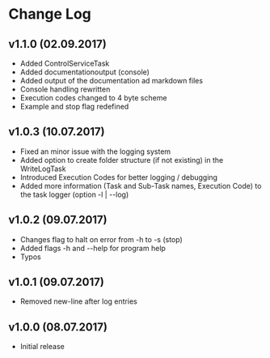 ﻿# Change Log

## v1.1.0 (02.09.2017)

* Added ControlServiceTask
* Added documentationoutput (console)
* Added output of the documentation ad markdown files
* Console handling rewritten
* Execution codes changed to 4 byte scheme
* Example and stop flag redefined

## v1.0.3 (10.07.2017)

* Fixed an minor issue with the logging system
* Added option to create folder structure (if not existing) in the WriteLogTask
* Introduced Execution Codes for better logging / debugging
* Added more information (Task and Sub-Task names, Execution Code) to the task logger (option -l | --log)

## v1.0.2 (09.07.2017)

* Changes flag to halt on error from -h to -s (stop)
* Added flags -h and --help for program help
* Typos

## v1.0.1 (09.07.2017)

* Removed new-line after log entries

## v1.0.0 (08.07.2017)

* Initial release


